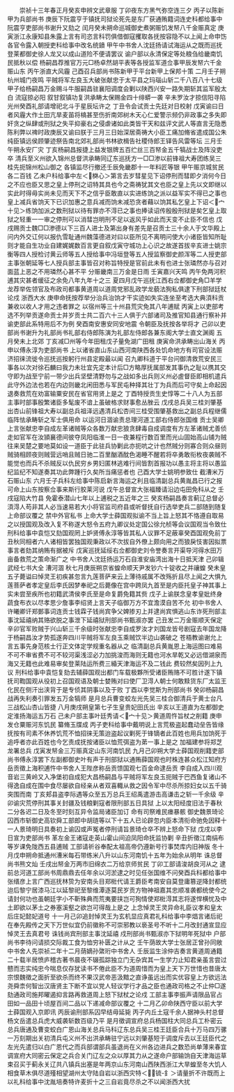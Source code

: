 <!-- { "loadSidebar": true } -->
　　崇祯十三年春正月癸亥申辨文武章服  丁卯夜东方黑气弥空连三夕  丙子以陈新甲为兵部尚书  庚辰下阮震亨于镇抚司狱论死先是东厂获通贿籍词连史科都给事中阮震亨吏部尚书谢升又劾之  闰月癸未朔命巡城御史煮粥赈饥发帑八千金赈真定  庚寅浙江永康知县朱露上言有司恣言科罚俱借御寇攫取各抚按容隐不以上闻上命申饬各官令露入朝授吏科给事中改名统鐼  甲午中书舍人沈廷扬请试海运从之既而巡抚登莱都御史徐人龙又以成山道险不便请罢议  谕户部以永清保定等处粮刍给畿南饥民抵秋以偿  杨嗣昌荐推官万元□杨卓然胡平表等各授监军道佥事甲辰发帑六千金赈山东  丙午浙直大风霾  己酉召兵部尚书陈新甲于平台新甲上保邦十策  二月壬子朔杭州城门夜鸣  平贼将军左良玉大破张献忠于太平县之玛瑙山斩二千八百八十七级  甲子给杨嗣昌万金赐斗牛服嗣昌驻襄阳调度会剿以陕西兴安一路失期斩其监军殷太白  流寇掠必阳  叙甘叙镇功复洪承畴太保赐金四十绯蟒一袭  辛未罗汝才掠信阳寻陷光州癸酉礼部请增祀北斗于星辰坛许之  丁丑令会试贡士先廷对日校射  戊寅谕曰日者风霾大作土田亢旱麦苖将槁甚至伤折南郊树木天心仁爱警示频仍非政事之多失即奸贪之纵肆或刑狱之失平抑豪右之侵虐诸如此类皆干天和兹评文武人等直言无隐悉陈利弊以禆时政庚辰又谕曰朕于三月三日始深居斋祷大小臣工痛加脩省遣成国公朱纯臣镇远侯顾肇迹祭告南北郊礼部尚书林欲楫告社稷侍郎王铎告风雷等坛  三月壬午朔永安厂灾  丁亥杨嗣昌报捷上益发银牌五百纻丝三百帑金五千犒战士及阵没吏卒  清兵至义州欲入锦州总督洪承畴同辽东巡抚方一□□渗以前锋祖大寿团练吴三桂先扼锦州松山御之  各镇监尽行撤还壬辰免畿郡十一年料匠等银  甲午赈京城贫民各二百钱  乙未户科给事中左＜棥心＞第言去岁彗星见下诏停刑而彗即夕消何今日之不应也臣又思之皇上停刑之诏特其具也今之斋祷犹其文也臣之皇上先以文即继以实此时得毋实尚未见而天下不之信乎臣敢直以实进练饷之派以益军实不得已之事也皇上减兵省饷天下已识加惠之意兵减而饷未减恐贪者藉以饷其私乞皇上下诏＜宀十见＞练饷加派之数刑狱以待有罪亦不淂已之事也捧读诏传殷殷刑狱是矣乞皇上取狱之轻重一一审之停刑可以消彗岂明刑不足以返风乎如此而天变不止臣不信也  戊戌赐贡士魏□□渗德以下三百人进士及第出身有差先是召贡士三十余人于文华殿上问内外交讧何以报仇雪耻通州魏藻德进对曰以臣所见不离明问使大小诸臣皆知所耻则才能自生功业自建娓娓数百言更自叙戊寅守城功上心识之故遂首拔辛亥进士姚宗衡等四人授检讨黄云师等五人授给事中冯垣登等五人授监察御史颜浑等二人授吏部主事张朝延等七人授兵部主事皆召对称旨特授是官前此未有也进士张璘然亦与召对面蓝上恶之不用璘然心甚不平  分赈畿南三万金是日雨  壬寅嘉兴天鸣  丙午免两河积逋其灾甚者缓征之余免八年九年十之三  夏四月戊午巡抚江西右佥都御史角□羊学龙荐举佐领官及布政司都事黄道周以道周党邪乱政学龙藐法狥私俱逮下刑部狱廷杖论戍  浙西大水  庚申命抚按荐举分治兵治饷才干实迹如失实连坐至考选大典湏科贡兼收以收人才用之违者罪之  以宿州等三十州县荒灾免其八年逋赋  丙寅上以吏部考选不列举贡遂命贡士并岁贡士共二百六十三人俱于六部诸司及推官知县通行察补并谕吏部此系特用后不为例  癸酉南安惠安同安地震  令朝臣及抚按各举将才  己卯以吏部尚书谢升为礼部尚书礼部右侍郎陈演为礼部左侍郎各兼东阁大学士直文渊阁  五月癸未上北郊  丁亥减□州等今年田租戊子量免湖广田租  庚寅命洪承畴出山海关  丙申以傅永淳为吏部尚书  上以诸省直山东山西河南陕西各处饥命地方有司官设法赈济招徕流徙令巡抚巡按躬行州县定殿最以闻  召九卿科道于平台问御清救荒安民三事各以次对徐石麟曰我力未壮宜先定本计后□方略厚抚属部发其事仇之耻以携其交守即为战至宁前一带少出兵坚壁清野勿与之战如多出兵则义州必虗督臣即相机遣兵此守外边法也若在内边则畿北闲田悉与军民屯种择其壮丁为兵而后可守矣上命起因退奏救荒在劝富输粟安民在省官用贤上是之  丁酉特授贡生史惇等二十八人为五部主事时部事殷繁诸臣多髦废不谙上虽破格求财事愈丛脞云  戊戌总兵吴三桂刘肇基出杏山前锋祖大寿以副总兵祖泽远遇清兵松杏间三桂受围肇基救出之副总兵程继儒临阵怯承畴斩之军士俱用命  以运河日涸谕责总理河道工部右侍郎张国维  贡士吴卿上言张献忠李自成左革诸贼等众各数万献忠狼贪肆毒自成调度有方左革诸贼尤善侦走如官军在汝頴襄德间彼夺凤阳临淮一日一夜兼程行数百里而光山固始高山铺为贼往来吴楚之要地莫如设一道臣于此驻兵协剿此亦扼吭之计也然贼分则寡合则众昼则贼骑相顾夜则贼营远哨且贼日驰二百里酗酒酖色渴睡不醒若将卒勇敢衔枚夜袭贼不能觉也而兵不杀贼反以仇民穷乡男妇匿林逃难行间皆割首报功以愚主将主将以愚监纪监纪不知遂奏其功此弊踵行久矣所当痛惩者也  己酉大学士姚明参致仕  截漕米万石赈山东  六月壬子兵科左给事中陈启新言海运之利且临清副总兵黄胤昌已行之报可命上山东按察佥事来斯行胶莱河说  戊午总督宣大张福臻请沿边屯田免科从之  壬戌寇陷大竹县  免霍泰潜山七年以上逋税之五近年之三  癸亥杨嗣昌奏言蓟辽总督必湏淂人苟非其人必当速易若大小将官监司府县或听督抚自行选举吏兵二部随到随复上命部议覆之  禁中外官私书  上命大学士薛国观拟谕不当上旨上怒其不恪遵自取易之以授国观及改入复不称遂大怒令五府九卿议处定国公徐允桢等会议国观当令致仕刑科给事中袁恺又劾国观罔上妒贤傅永淳等皆其私人议罪不足蔽辜癸酉国观免前丁丑秋同相者六人诸相皆罢独国观秉政以不次拔自外僚上颇向用之而狼戾忮害因拟票事言者劾其纳贿有据被斥  戊寅巡抚延绥右佥都御史刘令誉奏言开渠导河得水田万亩备救荒之策命渐广之  中书舍人沈廷扬运万石自淮安庙湾出海十日抵天津  己卯辑武经七书大全  漕河涸  秋七月庚辰朔京省蝗命顺天尹发钞六十锭收之并禳蝗  癸未皇五子薨谥曰悼灵王初疾甚忽言九莲菩萨来云上薄待戚属不改殇折且尽上闻之大惧九莲菩萨者孝定皇后李氏因梦奉祀之后薨像在宫中跨凤九首至是内臣托皇子神其事上实未尝至疾所也初籍武清侯李氏至是命复爵免籍其赀  戊子上谕朕念皇孝皇妣终身蔬食布衣以尽孝思少詹事李绍贤上言天子临御万方不宜澹漠自苦不允  初中书舍人许曦卿讦郑鄤事词连贡士钱霖子钱尚宾争父婢掺刃上并逮尚宾惧逃山东诈死刑部主事沈延禧纳其赂欲脱之事泄下延禧狱刑部尚书甄淑亦罢  己丑发二万金赈顺天保定  辛卯官军败贼于兴山斩三千余级时张献忠李自成罗汝才刘国龙皆号剧寇去年国龙降于杨嗣昌汝才势孤遂奔四川平贼将军左良玉乘贼饮半边山袭破之  苍梧教谕谢允上言五事先身范核士行正文体定学规重名器从之  临清副总兵黄胤恩上海运图曰难易不可不审省费不可不较河渠浅涩必力加挑浚而海则无籍也河水旱乾又必远借湖泉而海又无籍也此难易审矣登莱陆运所费三緍天津海运不及二钱此  费较然矣因列上九议  刑科给事中袁恺复劾去辅薛国观出都门车载极夥所受诸臣贿赂不可胜计遂下镇抚司鞫国观从役初上召国观语及朝士婪贿对曰使厂卫淂人朝士何敢黩货东厂太监王化民在侧汗出浃背于是专侦其阴事以及于败  丁酉以李觉斯为刑部尚书  癸卯杨嗣昌战再失利奏引罪发五万金犒师  是月总兵曹变蛟左光先吴三桂合御清兵于黄士台凡三战松山杏山皆捷  八月庚戌朔皇第七子生皇贵妃田氏出  辛亥以王道直为左都御史  定淮扬海运五万石  己未户部主事叶廷秀请＜宀十见＞黄道周忤旨杖之削籍  庚申发仓粟赈河东饥民  纂脩玉牒成  丙子吏科给事中戴明说上言荒极盗起蠢动垒告皆缘抚按有司素不休养饥荒不恤招徕无策迨盗起议剿死于锋镝者此百姓也用兵加饷死于追呼者亦此百姓也今乞责成抚按诸臣以恤荒弭盗为苐一事上是之  加福建参将郑芝龙署总兵  戊寅发帑金三万赈真定山东河南饥民  九月己卯朔大学士薛国观削籍吏部尚书傅永淳罢下左副都御史叶有声于刑部狱以通贿薛国观也时株连甚众松江知府方岳贡徵上海积逋忤中书舍人王陛彦称岳贡馈国观七百金命逮岳贡  李自成入四川观音岩三黄岭又入净堡初自成犯大昌杨嗣昌与平贼将军左良玉扼贼于巴西鱼复诸山不得逸自成在围中食尽屡欲自经亲从者双喜輙从救之因令军中尽杀所掠妇女以五千骑突围而南  丁亥郏县盗李际遇等众至五万总兵王绍禹遣游击高谦击之斩一千余级  辛卯谕灾荒停刑其事关封疆及钱粮剿寇者限刑部五日具狱  上以太阳经度旧法于春秋二分各迟二日及冬至时刻互异令监局诸臣加订  命有司祭难民瘗暴骸  御史魏景琦论囚西市斩御史高钦舜工部郎中胡琏等以下十五人已论辟忽内臣本清衔命驰免因释十一人景琦明日具奏初上谕囚或声冤者停刑请旨景琦仓卒不辨上怒命下狱  戊戌以李日宣为吏部尚书  革左金王诸寇走英山霍山间迫凤阳命抚监协剿  辛丑折徵江南绢布等岁课免陇西五县逋贼  工部请祈谷奉配太祖高帝仍遵新号行事焚库内旧神版  冬十月戊申朔命抵通州漕米每石带练米八升以山东河南饥十五年为始余从明年  诛总督尚书熊文灿  壬戌出帑金万两市旧绵衣二万给京师贫民  丁卯工部请浚胡良河从之  逮前总河道工部尚书周鼎鼎去任年余以河淤逮之时见任张国维不问癸酉兵科都给事中张缙彦上言广西巡抚林贽为安南头目郑梉代请王爵臣考南安自莫登庸篡逆降封都统迨后黎宁居漆马江以延黎祀至黎维潭逐莫民岁贡方物神祖嘉其忠顺准袭都统使今之请封何功也虽朝廷字小不靳殊典而荒夷要挟岂可狥情使郑梉淂其志将遂悍横忧及中土即欲以茅土之券塞溪壑之欲岂可得哉上是之  上念悼灵王灵异命礼臣议孝和皇太后庄妃懿妃道号  十一月己卯追封悼灵王为玄机显应真君礼科给事中李焻言诸后祀在奉先殿传之天下万世似宜仍前徽称不可崇邪教以亵圣号不听十二月改封通宣显应悼灵王去真君号  诛钱尚宾刑部主事沈延禧  戍刑部尚书甄淑亦下狱明年死狱中  户部尚书李待问请损交际裁工食为恤穷补匮之计从之  壬午荫故大学士张居正曾孙同敞中书舍人先崇祯二年十二月荫嫡孙綮珩中书舍人  壬辰监生涂仲吉奏言黄道周通籍二十载半居愤庐稽古著书晨夜不辍孤踪独立门无杂宾其一生学力止知君亲虽言尝过戆而志实纯忠今喘息仅存犹读书不倦此臣不为道周惜而为皇上天下万世惜也昔唐太宗恨魏徵之面折至欲杀而终不果汉武帝恶汲黯之直诤虽远出而实优容皇上方欲远法尧舜柰何智出汉唐贤主下断不宜以党人轻议学行才品之臣也通政司格之不止仲□遂劾通政司施邦曜遏抑言路再救道周上怒下狱杖之论戍  工部主事李振声请限品官占田如一品田十顷屋百间二品以下递减命部议覆之  十二月乙卯命陕西守臣以前大学士薛国观入京即讯  丙辰谕刑部系囚早结毋延毙  丙子内丘土寇千余人据神头村总督杨文岳遣总兵虎大威袭斩数百级乃平  是月徵调宣府总兵杨国柱大同总兵工朴密云总兵唐通及曹变蛟白广恩山海关总兵马科辽东总兵吴三桂王廷臣合兵十万马四万骡一万刻期出关初清兵屯义州不出洪承畴驻宁远以刘肇基短于调度斥去以王廷臣代之左光先遣归以白广恩代之而兵部谓部兵虽退尚在义州各边进兵之数恐尚单薄来春宜调宣府大同密云保定之兵合关门辽左之众以厚其力从之遂命户部输饷自天津海运草束召买于蓟永关辽共八镇兵出塞是年两京山东河南山西陕西浙江大旱蝗至冬大饥人相食草木俱尽道殣相望湖州太守陆自岩以浙西灾特＜锍-釒＞请量折不许既而上以礼科给事中沈胤培奏特许麦折十之三自岩竟尽杀之不以闻浙西大扰
